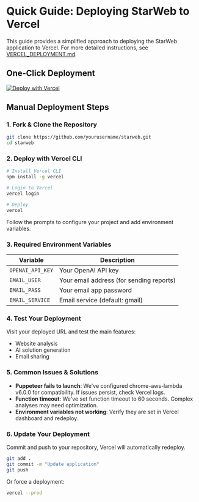 # Quick Guide: Deploying StarWeb to Vercel

This guide provides a simplified approach to deploying the StarWeb application to Vercel. For more detailed instructions, see [VERCEL_DEPLOYMENT.md](VERCEL_DEPLOYMENT.md).

## One-Click Deployment

[![Deploy with Vercel](https://vercel.com/button)](https://vercel.com/new/clone?repository-url=https%3A%2F%2Fgithub.com%2Fyourusername%2Fstarweb&env=OPENAI_API_KEY,EMAIL_USER,EMAIL_PASS,EMAIL_SERVICE)

## Manual Deployment Steps

### 1. Fork & Clone the Repository

```bash
git clone https://github.com/yourusername/starweb.git
cd starweb
```

### 2. Deploy with Vercel CLI

```bash
# Install Vercel CLI
npm install -g vercel

# Login to Vercel
vercel login

# Deploy
vercel
```

Follow the prompts to configure your project and add environment variables.

### 3. Required Environment Variables

| Variable | Description |
|----------|-------------|
| `OPENAI_API_KEY` | Your OpenAI API key |
| `EMAIL_USER` | Your email address (for sending reports) |
| `EMAIL_PASS` | Your email app password |
| `EMAIL_SERVICE` | Email service (default: gmail) |

### 4. Test Your Deployment

Visit your deployed URL and test the main features:
- Website analysis
- AI solution generation
- Email sharing

### 5. Common Issues & Solutions

- **Puppeteer fails to launch**: We've configured chrome-aws-lambda v6.0.0 for compatibility. If issues persist, check Vercel logs.
- **Function timeout**: We've set function timeout to 60 seconds. Complex analyses may need optimization.
- **Environment variables not working**: Verify they are set in Vercel dashboard and redeploy.

### 6. Update Your Deployment

Commit and push to your repository, Vercel will automatically redeploy.

```bash
git add .
git commit -m "Update application"
git push
```

Or force a deployment:

```bash
vercel --prod
``` 